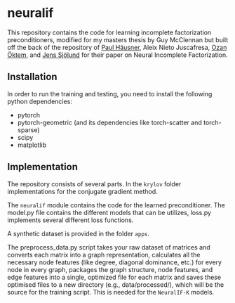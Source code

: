 # neuralif

This repository contains the code for learning incomplete factorization preconditioners, modified for my masters thesis by Guy McClennan but built off the back of the repository of [Paul Häusner](https://paulhausner.github.io), Aleix Nieto Juscafresa, [Ozan Öktem](https://www.kth.se/profile/ozan), and [Jens Sjölund](https://jsjol.github.io/) for their paper on Neural Incomplete Factorization.

## Installation

In order to run the training and testing, you need to install the following python dependencies:

- pytorch
- pytorch-geometric (and its dependencies like torch-scatter and torch-sparse)
- scipy
- matplotlib

## Implementation

The repository consists of several parts. In the `krylov` folder implementations for the conjugate gradient method.

The `neuralif` module contains the code for the learned preconditioner. The model.py file contains the different models that can be utilizes, loss.py implements several different loss functions.

A synthetic dataset is provided in the folder `apps`.

The preprocess_data.py script takes your raw dataset of matrices and converts each matrix into a graph representation, calculates all the necessary node features (like degree, diagonal dominance, etc.) for every node in every graph, packages the graph structure, node features, and edge features into a single, optimized file for each matrix and saves these optimised files to a new directory (e.g., data/processed/), which will be the source for the training script. This is needed for the `NeuralIF-K` models.
